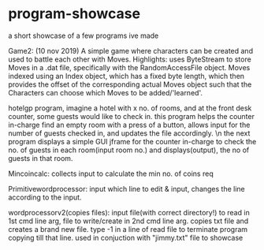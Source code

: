 # program-showcase
a short showcase of a few programs ive made

Game2: (10 nov 2019)
A simple game where characters can be created and used to battle each other with Moves. 
Highlights: 
uses ByteStream to store Moves in a .dat file, specifically with the RandomAccessFile object. 
Moves indexed using an Index object, which has a fixed byte length, which then provides the offset of the corresponding actual Moves object
such that the Characters can choose which Moves to be added/'learned'. 


hotelgp program, 
imagine a hotel with x no. of rooms, and at the front desk counter, some guests would like to check in.
this program helps the counter in-charge find an empty room with a press of a button, allows input for the number of guests checked in, and updates the file accordingly. \n
the next program displays a simple GUI jframe for the counter in-charge to check the no. of guests in each room(input room no.) and displays(output), the no of guests in that room. 

Mincoincalc: collects input to calculate the min no. of coins req

Primitivewordprocessor: input which line to edit & input, changes the line according to the input.

wordprocessorv2(copies files): input file(with correct directory!) to read in 1st cmd line arg, file to write/create in 2nd cmd line arg. copies txt file and creates a brand new file. type -1 in a line of read file to terminate program copying till that line. 
used in conjuction with "jimmy.txt" file to showcase
